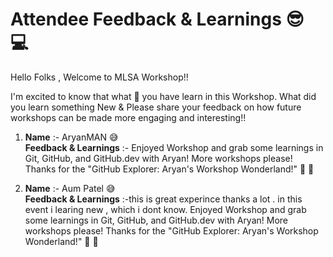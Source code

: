 # Attendee Feedback & Learnings  😎 💻

Hello Folks , Welcome to MLSA Workshop!!

I'm excited to know that what 🤔 you have learn in this Workshop. What did you learn something New &
 Please share your feedback on how future workshops can be made more engaging and interesting!!<br>

1. **Name** :- AryanMAN 😅 <br>
   **Feedback & Learnings** :- Enjoyed Workshop and grab some learnings in Git, GitHub, and GitHub.dev with Aryan! More workshops please! Thanks for the "GitHub Explorer: Aryan's Workshop Wonderland!" 🚀 🙌

1. **Name** :- Aum Patel 😅 <br>
   **Feedback & Learnings** :-this is great experince thanks a lot . in this event i learing new , which i dont know.  Enjoyed Workshop and grab some learnings in Git, GitHub, and GitHub.dev with Aryan! More workshops please! Thanks for the "GitHub Explorer: Aryan's Workshop Wonderland!" 🚀 🙌
